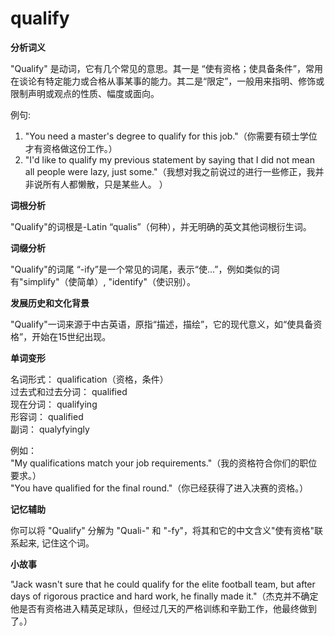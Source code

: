 # qualify

**分析词义**

  

"Qualify" 是动词，它有几个常见的意思。其一是 “使有资格；使具备条件”，常用在谈论有特定能力或合格从事某事的能力。其二是“限定”，一般用来指明、修饰或限制声明或观点的性质、幅度或面向。

  

例句:

  

1.  "You need a master's degree to qualify for this job."（你需要有硕士学位才有资格做这份工作。）
2.  "I'd like to qualify my previous statement by saying that I did not mean all people were lazy, just some."（我想对我之前说过的进行一些修正，我并非说所有人都懒散，只是某些人。 ）

  

**词根分析**

  

"Qualify"的词根是-Latin “qualis”（何种），并无明确的英文其他词根衍生词。

  

**词缀分析**

  

"Qualify"的词尾 “-ify”是一个常见的词尾，表示“使...”，例如类似的词有"simplify"（使简单）, "identify"（使识别）。

  

**发展历史和文化背景**

  

"Qualify"一词来源于中古英语，原指“描述，描绘”，它的现代意义，如“使具备资格”，开始在15世纪出现。

  

**单词变形**

  

名词形式： qualification（资格，条件）  
过去式和过去分词： qualified  
现在分词： qualifying  
形容词： qualified  
副词： qualyfyingly

  

例如：  
"My qualifications match your job requirements."（我的资格符合你们的职位要求。）  
"You have qualified for the final round."（你已经获得了进入决赛的资格。）

  

**记忆辅助**

  

你可以将 "Qualify" 分解为 "Quali-" 和 "-fy"，将其和它的中文含义"使有资格"联系起来, 记住这个词。

  

**小故事**

  

"Jack wasn't sure that he could qualify for the elite football team, but after days of rigorous practice and hard work, he finally made it."（杰克并不确定他是否有资格进入精英足球队，但经过几天的严格训练和辛勤工作，他最终做到了。）
